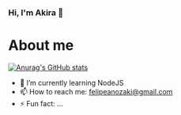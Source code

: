 ### Hi, I'm Akira 👋

# About me
[![Anurag's GitHub stats](https://github-readme-stats.vercel.app/api?username=felipeakira1)](https://github.com/anuraghazra/github-readme-stats)

- 🌱 I’m currently learning NodeJS
- 📫 How to reach me: felipeanozaki@gmail.com
- ⚡ Fun fact: ...
